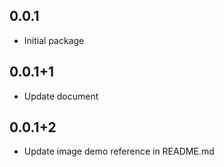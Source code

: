 ## 0.0.1

* Initial package

## 0.0.1+1

* Update document

## 0.0.1+2

* Update image demo reference in README.md